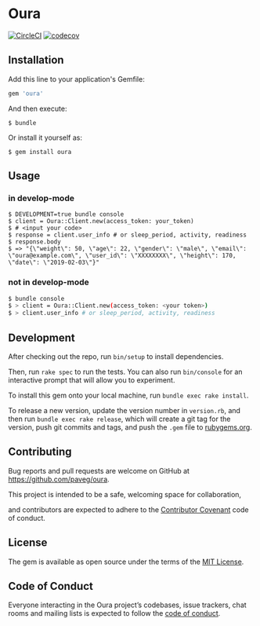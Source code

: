 Oura
====

[![CircleCI](https://circleci.com/gh/paveg/oura.svg?style=svg&circle-token=510e032854535d58837e088b89650cc931ae12be)][circleci]
[![codecov](https://codecov.io/gh/paveg/oura/branch/master/graph/badge.svg)][codecov]

[circleci]: https://circleci.com/gh/paveg/oura
[codecov]: https://codecov.io/gh/paveg/oura

## Installation

Add this line to your application's Gemfile:

```ruby
gem 'oura'
```

And then execute:

    $ bundle

Or install it yourself as:

    $ gem install oura

## Usage

### in develop-mode

```irb
$ DEVELOPMENT=true bundle console
$ client = Oura::Client.new(access_token: your_token)
$ # <input your code>
$ response = client.user_info # or sleep_period, activity, readiness
$ response.body
$ => "{\"weight\": 50, \"age\": 22, \"gender\": \"male\", \"email\": \"oura@example.com\", \"user_id\": \"XXXXXXXX\", \"height\": 170, \"date\": \"2019-02-03\"}"
```

### not in develop-mode

```bash
$ bundle console
$ > client = Oura::Client.new(access_token: <your token>)
$ > client.user_info # or sleep_period, activity, readiness
```

## Development

After checking out the repo, run `bin/setup` to install dependencies. 

Then, run `rake spec` to run the tests. You can also run `bin/console` for an interactive prompt that will allow you to experiment.

To install this gem onto your local machine, run `bundle exec rake install`. 

To release a new version, update the version number in `version.rb`, and then run `bundle exec rake release`, which will create a git tag for the version, push git commits and tags, and push the `.gem` file to [rubygems.org](https://rubygems.org).

## Contributing

Bug reports and pull requests are welcome on GitHub at https://github.com/paveg/oura.

This project is intended to be a safe, welcoming space for collaboration,
 
 and contributors are expected to adhere to the [Contributor Covenant](http://contributor-covenant.org) code of conduct.

## License

The gem is available as open source under the terms of the [MIT License](https://opensource.org/licenses/MIT).

## Code of Conduct

Everyone interacting in the Oura project’s codebases, issue trackers, chat rooms and mailing lists is expected to follow the [code of conduct](https://github.com/[USERNAME]/oura/blob/master/CODE_OF_CONDUCT.md).
